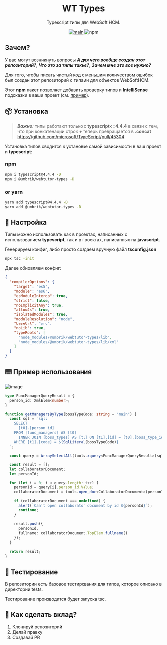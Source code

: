 <h1 align="center">WT Types</h1>
<div align="center">
  Typescript типы для WebSoft HCM.
  
  [![main](https://github.com/umbrik/webtutor-types/actions/workflows/main.check.yml/badge.svg)](https://github.com/umbrik/webtutor-types/actions/workflows/main.check.yml)
  ![npm](https://img.shields.io/npm/dw/@umbrik/webtutor-types)
</div>

## Зачем?

У вас могут возникнуть вопросы **_А для чего вообще создан этот репозиторий?_**, **_Что это за типы такие?_**, **_Зачем мне это все нужно?_**

Для того, чтобы писать чистый код с меньшим количеством ошибок был создан этот репозиторий с типами для объектов WebSoftHCM.

Этот **npm** пакет позволяет добавить проверку типов и **IntelliSense** подсказки в ваши проект (см. [пример](#%EF%B8%8F-Пример-использования)).

## 📦 Установка

> **_Важно:_** типы работают только с **typescript<=4.4.4** в связи с тем, что при конкатенации строк **+** теперь превращается в **.concat** https://github.com/microsoft/TypeScript/pull/45304

Установка типов сводится к установке самой зависимости в ваш проект и **typescript**:

### npm

```bash
npm i typescript@4.4.4 -D
npm i @umbrik/webtutor-types -D
```

### or yarn

```bash
yarn add typescript@4.4.4 -D
yarn add @umbrik/webtutor-types -D
```

## 🔨 Настройка

Типы можно использовать как в проектах, написанных с использованием **typescript**, так и в проектах, написанных на **javascript**.

Генерируем конфиг, либо просто создаем вручную файл **tsconfig.json**

```bash
npx tsc -init
```

Далее обновляем конфиг:

```json
{
  "compilerOptions": {
    "target": "es5",
    "module": "es6",
    "esModuleInterop": true,
    "strict": false,
    "noImplicitAny": true,
    "allowJs": true,
    "isolatedModules": true,
    "moduleResolution": "node",
    "baseUrl": "src",
    "noLib": true,
    "typeRoots": [
      "node_modules/@umbrik/webtutor-types/lib",
      "node_modules/@umbrik/webtutor-types/lib/xml"
    ]
  }
}
```

## ⌨️ Пример использования

![image](https://github.com/HCM-guru/webtutor-types/assets/693254/aefa6c12-4479-4cab-a7e8-c29d880358b7)

```ts
type FuncManagerQueryResult = {
  person_id: XmlElem<number>;
}

function getManagersByType(bossTypeCode: string = "main") {
  const sql = `sql:
    SELECT
      [t0].[person_id]
    FROM [func_managers] AS [t0]
      INNER JOIN [boss_types] AS [t1] ON [t1].[id] = [t0].[boss_type_id]
    WHERE [t1].[code] = ${SqlLiteral(bossTypeCode)}
  `;

  const query = ArraySelectAll(tools.xquery<FuncManagerQueryResult>(sql));

  const result = [];
  let collaboratorDocument;
  let personId;

  for (let i = 0; i < query.length; i++) {
    personId = query[i].person_id.Value;
    collaboratorDocument = tools.open_doc<CollaboratorDocument>(personId);

    if (collaboratorDocument === undefined) {
      alert(`Can't open collaborator document by id ${personId}`);
      continue;
    }

    result.push({
      personId,
      fullname: collaboratorDocument.TopElem.fullname()
    });
  }
  
  return result;
}
```

## 🔨 Тестирование

В репозитории есть базовое тестирования для типов, которое описано в директории tests.  

Тестирование производится будет запуска tsc.

## 🤝 Как сделать вклад?

1. Клонируй репозиторий
2. Делай правку
3. Создавай PR
